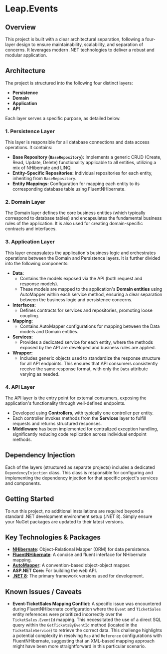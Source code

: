 ﻿# Leap.Events

## Overview

This project is built with a clear architectural separation, following a four-layer design to ensure maintainability, scalability, and separation of concerns. It leverages modern .NET technologies to deliver a robust and modular application.

## Architecture

The project is structured into the following four distinct layers:

* **Persistence**
* **Domain**
* **Application**
* **API**

Each layer serves a specific purpose, as detailed below.

### 1. Persistence Layer

This layer is responsible for all database connections and data access operations. It contains:

* **Base Repository (`BaseRepository`):** Implements a generic CRUD (Create, Read, Update, Delete) functionality applicable to all entities, utilizing a mix of NHibernate and LINQ.
* **Entity-Specific Repositories:** Individual repositories for each entity, inheriting from `BaseRepository`.
* **Entity Mappings:** Configuration for mapping each entity to its corresponding database table using FluentNHibernate.

### 2. Domain Layer

The Domain layer defines the core business entities (which typically correspond to database tables) and encapsulates the fundamental business rules of the application. It is also used for creating domain-specific contracts and interfaces.

### 3. Application Layer

This layer encapsulates the application's business logic and orchestrates operations between the Domain and Persistence layers. It is further divided into the following components:

* **Data:**
    * Contains the models exposed via the API (both request and response models).
    * These models are mapped to the application's **Domain entities** using AutoMapper within each service method, ensuring a clear separation between the business logic and persistence concerns.
* **Interfaces:**
    * Defines contracts for services and repositories, promoting loose coupling.
* **Mapping:**
    * Contains AutoMapper configurations for mapping between the Data models and Domain entities.
* **Services:**
    * Provides a dedicated service for each entity, where the methods exposed by the API are developed and business rules are applied.
* **Wrapper:**
    * Includes generic objects used to standardize the response structure for all API endpoints. This ensures that API consumers consistently receive the same response format, with only the `Data` attribute varying as needed.

### 4. API Layer

The API layer is the entry point for external consumers, exposing the application's functionality through well-defined endpoints.

* Developed using **Controllers**, with typically one controller per entity.
* Each controller invokes methods from the **Services** layer to fulfill requests and returns structured responses.
* **Middleware** has been implemented for centralized exception handling, significantly reducing code replication across individual endpoint methods.

## Dependency Injection

Each of the layers (structured as separate projects) includes a dedicated `DependencyInjection` class. This class is responsible for configuring and implementing the dependency injection for that specific project's services and components.

## Getting Started

To run this project, no additional installations are required beyond a standard .NET development environment setup (.NET 8). Simply ensure your NuGet packages are updated to their latest versions.

## Key Technologies & Packages

* [**NHibernate**](https://nhibernate.info/): Object-Relational Mapper (ORM) for data persistence.
* [**FluentNHibernate**](https://fluentnhibernate.org/): A concise and fluent interface for NHibernate mapping.
* [**AutoMapper**](https://automapper.org/): A convention-based object-object mapper.
* **ASP.NET Core:** For building the web API.
* **[.NET 8](https://dotnet.microsoft.com/download/dotnet/)**: The primary framework versions used for development.

## Known Issues / Caveats

* **Event-TicketSales Mapping Conflict:** A specific issue was encountered during FluentNHibernate configuration where the `Event` and `TicketSales` entity references were prioritized incorrectly over the `TicketSales.EventId` mapping. This necessitated the use of a direct SQL query within the `GetTicketsByEventId` method (located in the `TicketSaleService`) to retrieve the correct data. This challenge highlights a potential complexity in resolving `Map` and `Reference` configurations with FluentNHibernate, suggesting that an XML-based mapping approach might have been more straightforward in this particular scenario.
